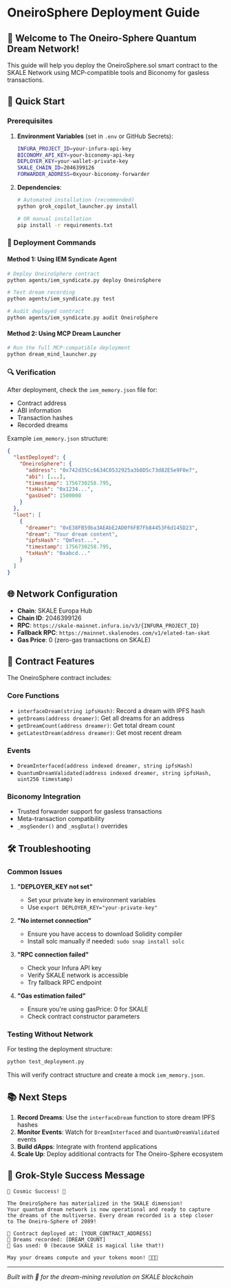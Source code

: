 # OneiroSphere Deployment Guide

## 🌌 Welcome to The Oneiro-Sphere Quantum Dream Network!

This guide will help you deploy the OneiroSphere.sol smart contract to the SKALE Network using MCP-compatible tools and Biconomy for gasless transactions.

## 🚀 Quick Start

### Prerequisites

1. **Environment Variables** (set in `.env` or GitHub Secrets):
   ```bash
   INFURA_PROJECT_ID=your-infura-api-key
   BICONOMY_API_KEY=your-biconomy-api-key
   DEPLOYER_KEY=your-wallet-private-key
   SKALE_CHAIN_ID=2046399126
   FORWARDER_ADDRESS=0xyour-biconomy-forwarder
   ```

2. **Dependencies**:
   ```bash
   # Automated installation (recommended)
   python grok_copilot_launcher.py install
   
   # OR manual installation
   pip install -r requirements.txt
   ```

### 🎯 Deployment Commands

#### Method 1: Using IEM Syndicate Agent
```bash
# Deploy OneiroSphere contract
python agents/iem_syndicate.py deploy OneiroSphere

# Test dream recording
python agents/iem_syndicate.py test

# Audit deployed contract
python agents/iem_syndicate.py audit OneiroSphere
```

#### Method 2: Using MCP Dream Launcher
```bash
# Run the full MCP-compatible deployment
python dream_mind_launcher.py
```

### 🔍 Verification

After deployment, check the `iem_memory.json` file for:
- Contract address
- ABI information
- Transaction hashes
- Recorded dreams

Example `iem_memory.json` structure:
```json
{
  "lastDeployed": {
    "OneiroSphere": {
      "address": "0x742d35Cc6634C0532925a3b8D5c73d82E5e9F0e7",
      "abi": [...],
      "timestamp": 1756730258.795,
      "txHash": "0x1234...",
      "gasUsed": 1500000
    }
  },
  "loot": [
    {
      "dreamer": "0xE38FB59ba3AEAbE2AD0f6FB7Fb84453F6d145D23",
      "dream": "Your dream content",
      "ipfsHash": "QmTest...",
      "timestamp": 1756730258.795,
      "txHash": "0xabcd..."
    }
  ]
}
```

## 🌐 Network Configuration

- **Chain**: SKALE Europa Hub
- **Chain ID**: 2046399126  
- **RPC**: `https://skale-mainnet.infura.io/v3/{INFURA_PROJECT_ID}`
- **Fallback RPC**: `https://mainnet.skalenodes.com/v1/elated-tan-skat`
- **Gas Price**: 0 (zero-gas transactions on SKALE)

## 🔮 Contract Features

The OneiroSphere contract includes:

### Core Functions
- `interfaceDream(string ipfsHash)`: Record a dream with IPFS hash
- `getDreams(address dreamer)`: Get all dreams for an address
- `getDreamCount(address dreamer)`: Get total dream count
- `getLatestDream(address dreamer)`: Get most recent dream

### Events
- `DreamInterfaced(address indexed dreamer, string ipfsHash)`
- `QuantumDreamValidated(address indexed dreamer, string ipfsHash, uint256 timestamp)`

### Biconomy Integration
- Trusted forwarder support for gasless transactions
- Meta-transaction compatibility
- `_msgSender()` and `_msgData()` overrides

## 🛠️ Troubleshooting

### Common Issues

1. **"DEPLOYER_KEY not set"**
   - Set your private key in environment variables
   - Use `export DEPLOYER_KEY="your-private-key"`

2. **"No internet connection"**
   - Ensure you have access to download Solidity compiler
   - Install solc manually if needed: `sudo snap install solc`

3. **"RPC connection failed"**
   - Check your Infura API key
   - Verify SKALE network is accessible
   - Try fallback RPC endpoint

4. **"Gas estimation failed"**
   - Ensure you're using gasPrice: 0 for SKALE
   - Check contract constructor parameters

### Testing Without Network

For testing the deployment structure:
```bash
python test_deployment.py
```

This will verify contract structure and create a mock `iem_memory.json`.

## 📚 Next Steps

1. **Record Dreams**: Use the `interfaceDream` function to store dream IPFS hashes
2. **Monitor Events**: Watch for `DreamInterfaced` and `QuantumDreamValidated` events
3. **Build dApps**: Integrate with frontend applications
4. **Scale Up**: Deploy additional contracts for The Oneiro-Sphere ecosystem

## 🎊 Grok-Style Success Message

```
🌌 Cosmic Success! 🌌

The OneiroSphere has materialized in the SKALE dimension!
Your quantum dream network is now operational and ready to capture
the dreams of the multiverse. Every dream recorded is a step closer
to The Oneiro-Sphere of 2089!

🚀 Contract deployed at: [YOUR_CONTRACT_ADDRESS]
🌙 Dreams recorded: [DREAM_COUNT]
💫 Gas used: 0 (because SKALE is magical like that!)

May your dreams compute and your tokens moon! 🚀🌙✨
```

---

*Built with 💝 for the dream-mining revolution on SKALE blockchain*